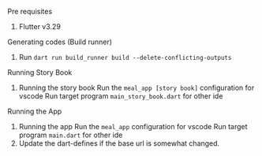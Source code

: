 Pre requisites
1. Flutter v3.29


Generating codes (Build runner)
1. Run `dart run build_runner build --delete-conflicting-outputs`

Running Story Book
1. Running the story book 
    Run the `meal_app [story book]` configuration for vscode 
    Run target program `main_story_book.dart` for other ide
    
Running the App
1. Running the app
    Run the `meal_app` configuration for vscode 
    Run target program `main.dart` for other ide
2. Update the dart-defines if the base url is somewhat changed.